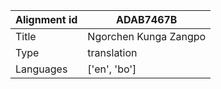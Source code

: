 |Alignment id | ADAB7467B
| --- | --- 
|Title | Ngorchen Kunga Zangpo 
|Type | translation
|Languages | ['en', 'bo']